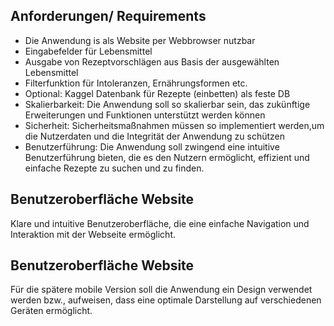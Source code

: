 ## **Anforderungen/ Requirements**
<!-- blank line -->
- Die Anwendung is als Website per Webbrowser nutzbar
- Eingabefelder für Lebensmittel
- Ausgabe von Rezeptvorschlägen aus Basis der ausgewählten Lebensmittel
- Filterfunktion für Intoleranzen, Ernährungsformen etc.
- Optional: Kaggel Datenbank für Rezepte (einbetten) als feste DB
- Skalierbarkeit: Die Anwendung soll so skalierbar sein, das zukünftige Erweiterungen und Funktionen unterstützt werden können
- Sicherheit: Sicherheitsmaßnahmen müssen so implementiert werden,um die 
              Nutzerdaten und die Integrität der Anwendung zu schützen
- Benutzerführung: Die Anwendung soll zwingend eine intuitive Benutzerführung bieten,
die es den Nutzern ermöglicht, effizient und einfache Rezepte zu suchen und zu finden.
<!-- blank line -->
## **Benutzeroberfläche Website**
<!-- blank line -->
Klare und intuitive Benutzeroberfläche, die eine einfache Navigation und Interaktion mit der Webseite ermöglicht.
<!-- blank line -->
## **Benutzeroberfläche Website**
<!-- blank line -->
Für die spätere mobile Version soll die Anwendung ein Design verwendet 
werden bzw., aufweisen, dass eine optimale Darstellung auf verschiedenen 
Geräten ermöglicht.
